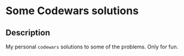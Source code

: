 # Some Codewars solutions

## Description

My personal `codewars` solutions to some of the problems.
Only for fun.